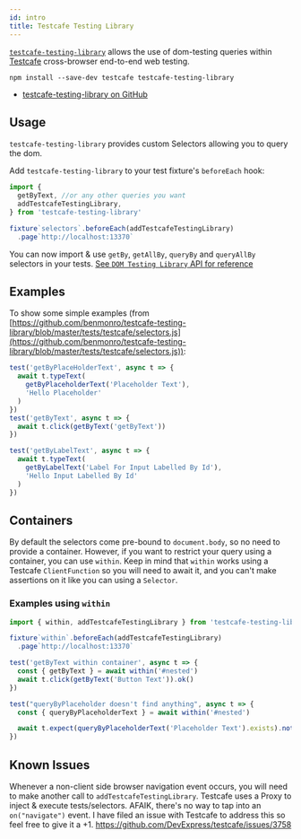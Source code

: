 ```yaml
---
id: intro
title: Testcafe Testing Library
---
```


[`testcafe-testing-library`][gh] allows the use of dom-testing queries within
[Testcafe](https://devexpress.github.io/testcafe/) cross-browser end-to-end web
testing.

```
npm install --save-dev testcafe testcafe-testing-library
```

- [testcafe-testing-library on GitHub][gh]

## Usage

`testcafe-testing-library` provides custom Selectors allowing you to query the
dom.

Add `testcafe-testing-library` to your test fixture's `beforeEach` hook:

```javascript
import {
  getByText, //or any other queries you want
  addTestcafeTestingLibrary,
} from 'testcafe-testing-library'

fixture`selectors`.beforeEach(addTestcafeTestingLibrary)
  .page`http://localhost:13370`
```

You can now import & use `getBy`, `getAllBy`, `queryBy` and `queryAllBy`
selectors in your tests.
[See `DOM Testing Library` API for reference](dom-testing-library/api-queries.md)

## Examples

To show some simple examples (from
[https://github.com/benmonro/testcafe-testing-library/blob/master/tests/testcafe/selectors.js](https://github.com/benmonro/testcafe-testing-library/blob/master/tests/testcafe/selectors.js)):

```javascript
test('getByPlaceHolderText', async t => {
  await t.typeText(
    getByPlaceholderText('Placeholder Text'),
    'Hello Placeholder'
  )
})
test('getByText', async t => {
  await t.click(getByText('getByText'))
})

test('getByLabelText', async t => {
  await t.typeText(
    getByLabelText('Label For Input Labelled By Id'),
    'Hello Input Labelled By Id'
  )
})
```

## Containers

By default the selectors come pre-bound to `document.body`, so no need to
provide a container. However, if you want to restrict your query using a
container, you can use `within`. Keep in mind that `within` works using a
Testcafe `ClientFunction` so you will need to await it, and you can't make
assertions on it like you can using a `Selector`.

### Examples using `within`

```javascript
import { within, addTestcafeTestingLibrary } from 'testcafe-testing-library'

fixture`within`.beforeEach(addTestcafeTestingLibrary)
  .page`http://localhost:13370`

test('getByText within container', async t => {
  const { getByText } = await within('#nested')
  await t.click(getByText('Button Text')).ok()
})

test("queryByPlaceholder doesn't find anything", async t => {
  const { queryByPlaceholderText } = await within('#nested')

  await t.expect(queryByPlaceholderText('Placeholder Text').exists).notOk()
})
```

## Known Issues

Whenever a non-client side browser navigation event occurs, you will need to
make another call to `addTestcafeTestingLibrary`. Testcafe uses a Proxy to
inject & execute tests/selectors. AFAIK, there's no way to tap into an
`on("navigate")` event. I have filed an issue with Testcafe to address this so
feel free to give it a +1. https://github.com/DevExpress/testcafe/issues/3758

[gh]: https://github.com/benmonro/testcafe-testing-library
